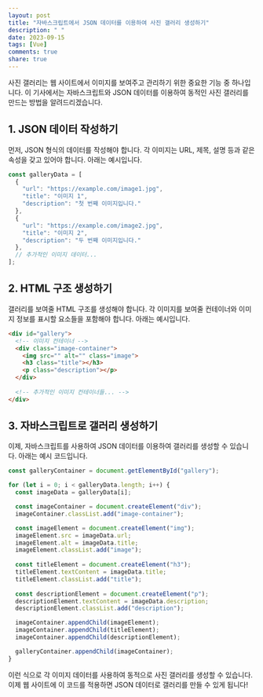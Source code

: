 ```yaml
---
layout: post
title: "자바스크립트에서 JSON 데이터를 이용하여 사진 갤러리 생성하기"
description: " "
date: 2023-09-15
tags: [Vue]
comments: true
share: true
---
```


사진 갤러리는 웹 사이트에서 이미지를 보여주고 관리하기 위한 중요한 기능 중 하나입니다. 이 기사에서는 자바스크립트와 JSON 데이터를 이용하여 동적인 사진 갤러리를 만드는 방법을 알려드리겠습니다.

## 1. JSON 데이터 작성하기
먼저, JSON 형식의 데이터를 작성해야 합니다. 각 이미지는 URL, 제목, 설명 등과 같은 속성을 갖고 있어야 합니다. 아래는 예시입니다.

```javascript
const galleryData = [
  {
    "url": "https://example.com/image1.jpg",
    "title": "이미지 1",
    "description": "첫 번째 이미지입니다."
  },
  {
    "url": "https://example.com/image2.jpg",
    "title": "이미지 2",
    "description": "두 번째 이미지입니다."
  },
  // 추가적인 이미지 데이터...
];
```

## 2. HTML 구조 생성하기
갤러리를 보여줄 HTML 구조를 생성해야 합니다. 각 이미지를 보여줄 컨테이너와 이미지 정보를 표시할 요소들을 포함해야 합니다. 아래는 예시입니다.

```html
<div id="gallery">
  <!-- 이미지 컨테이너 -->
  <div class="image-container">
    <img src="" alt="" class="image">
    <h3 class="title"></h3>
    <p class="description"></p>
  </div>
  
  <!-- 추가적인 이미지 컨테이너들... -->
</div>
```

## 3. 자바스크립트로 갤러리 생성하기
이제, 자바스크립트를 사용하여 JSON 데이터를 이용하여 갤러리를 생성할 수 있습니다. 아래는 예시 코드입니다.

```javascript
const galleryContainer = document.getElementById("gallery");

for (let i = 0; i < galleryData.length; i++) {
  const imageData = galleryData[i];

  const imageContainer = document.createElement("div");
  imageContainer.classList.add("image-container");

  const imageElement = document.createElement("img");
  imageElement.src = imageData.url;
  imageElement.alt = imageData.title;
  imageElement.classList.add("image");
  
  const titleElement = document.createElement("h3");
  titleElement.textContent = imageData.title;
  titleElement.classList.add("title");
  
  const descriptionElement = document.createElement("p");
  descriptionElement.textContent = imageData.description;
  descriptionElement.classList.add("description");

  imageContainer.appendChild(imageElement);
  imageContainer.appendChild(titleElement);
  imageContainer.appendChild(descriptionElement);

  galleryContainer.appendChild(imageContainer);
}
```

이런 식으로 각 이미지 데이터를 사용하여 동적으로 사진 갤러리를 생성할 수 있습니다. 이제 웹 사이트에 이 코드를 적용하면 JSON 데이터로 갤러리를 만들 수 있게 됩니다!
